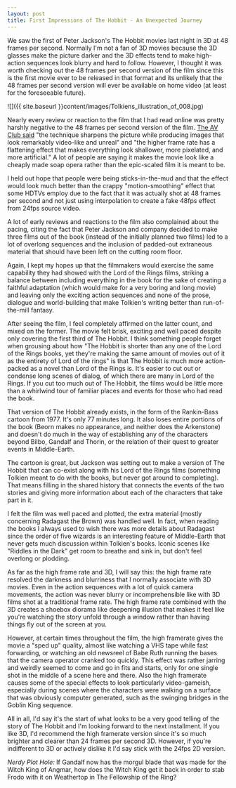 ```yaml
---
layout: post
title: First Impressions of The Hobbit - An Unexpected Journey  
---
```

  
We saw the first of Peter Jackson's The Hobbit movies last night in 3D at 48 frames per second. Normally I'm not a fan of 3D movies because the 3D glasses make the picture darker and the 3D effects tend to make high-action sequences look blurry and hard to follow. However, I thought it was worth checking out the 48 frames per second version of the film since this is the first movie ever to be released in that format and its unlikely that the 48 frames per second version will ever be available on home video (at least for the foreseeable future).

![]({{ site.baseurl }}content/images/Tolkiens_illustration_of_008.jpg)

Nearly every review or reaction to the film that I had read online was pretty harshly negative to the 48 frames per second version of the film. <a href="http://www.avclub.com/articles/the-hobbit-an-unexpected-journey,89816/" target="_blank">The AV Club said</a> "the technique sharpens the picture while producing images that look remarkably video-like and unreal" and "the higher frame rate has a flattening effect that makes everything look shallower, more pixelated, and more artificial." A lot of people are saying it makes the movie look like a cheaply made soap opera rather than the epic-scaled film it is meant to be.

I held out hope that people were being sticks-in-the-mud and that the effect would look much better than the crappy "motion-smoothing" effect that some HDTVs employ due to the fact that it was actually shot at 48 frames per second and not just using interpolation to create a fake 48fps effect from 24fps source video.

A lot of early reviews and reactions to the film also complained about the pacing, citing the fact that Peter Jackson and company decided to make three films out of the book (instead of the initially planned two films) led to a lot of overlong sequences and the inclusion of padded-out extraneous material that should have been left on the cutting room floor.

Again, I kept my hopes up that the filmmakers would exercise the same capability they had showed with the Lord of the Rings films, striking a balance between including everything in the book for the sake of creating a faithful adaptation (which would make for a very boring and long movie) and leaving only the exciting action sequences and none of the prose, dialogue and world-building that make Tolkien's writing better than run-of-the-mill fantasy.

After seeing the film, I feel completely affirmed on the latter count, and mixed on the former. The movie felt brisk, exciting and well paced despite only covering the first third of The Hobbit. I think something people forget when grousing about how "The Hobbit is shorter than any one of the Lord of the Rings books, yet they're making the same amount of movies out of it as the entirety of Lord of the rings" is that The Hobbit is much more action-packed as a novel than Lord of the Rings is. It's easier to cut out or condense long scenes of dialog, of which there are many in Lord of the Rings. If you cut too much out of The Hobbit, the films would be little more than a whirlwind tour of familiar places and events for those who had read the book.

That version of The Hobbit already exists, in the form of the Rankin-Bass cartoon from 1977. It's only 77 minutes long. It also loses entire portions of the book (Beorn makes no appearance, and neither does the Arkenstone) and doesn't do much in the way of establishing any of the characters beyond Bilbo, Gandalf and Thorin, or the relation of their quest to greater events in Middle-Earth.

The cartoon is great, but Jackson was setting out to make a version of The Hobbit that can co-exist along with his Lord of the Rings films (something Tolkien meant to do with the books, but never got around to completing). That means filling in the shared history that connects the events of the two stories and giving more information about each of the characters that take part in it.

I felt the film was well paced and plotted, the extra material (mostly concerning Radagast the Brown) was handled well. In fact, when reading the books I always used to wish there was more details about Radagast since the order of five wizards is an interesting feature of Middle-Earth that never gets much discussion within Tolkien's books. Iconic scenes like "Riddles in the Dark" get room to breathe and sink in, but don't feel overlong or plodding.

As far as the high frame rate and 3D, I will say this: the high frame rate resolved the darkness and blurriness that I normally associate with 3D movies. Even in the action sequences with a lot of quick camera movements, the action was never blurry or incomprehensible like with 3D films shot at a traditional frame rate. The high frame rate combined with the 3D creates a shoebox diorama like deepening illusion that makes it feel like you're watching the story unfold through a window rather than having things fly out of the screen at you.

However, at certain times throughout the film, the high framerate gives the movie a "sped up" quality, almost like watching a VHS tape while fast forwarding, or watching an old newsreel of Babe Ruth running the bases that the camera operator cranked too quickly. This effect was rather jarring and weirdly seemed to come and go in fits and starts, only for one single shot in the middle of a scene here and there. Also the high framerate causes some of the special effects to look particularly video-gameish, especially during scenes where the characters were walking on a surface that was obviously computer generated, such as the swinging bridges in the Goblin King sequence.

All in all, I'd say it's the start of what looks to be a very good telling of the story of The Hobbit and I'm looking forward to the next installment. If you like 3D, I'd recommend the high framerate version since it's so much brighter and clearer than 24 frames per second 3D. However, if you're indifferent to 3D or actively dislike it I'd say stick with the 24fps 2D version.

*Nerdy Plot Hole:* If Gandalf now has the morgul blade that was made for the Witch King of Angmar, how does the Witch King get it back in order to stab Frodo with it on Weathertop in The Fellowship of the Ring?
